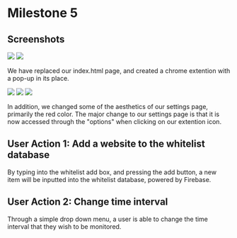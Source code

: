 # Milestone 5
## Screenshots
<img src="https://raw.githubusercontent.com/matt-ewho/COGS-121-Sleep-Deprived/master/images/M4S1.png">
<img src="https://raw.githubusercontent.com/matt-ewho/COGS-121-Sleep-Deprived/master/images/M5S1.PNG">

We have replaced our index.html page, and created a chrome extention with a pop-up in its place. 

<img src="https://raw.githubusercontent.com/matt-ewho/COGS-121-Sleep-Deprived/master/images/M5S3.PNG">

<img src="https://raw.githubusercontent.com/matt-ewho/COGS-121-Sleep-Deprived/master/images/M5S4.PNG">
<img src="https://raw.githubusercontent.com/matt-ewho/COGS-121-Sleep-Deprived/master/images/M5S2.PNG">

In addition, we changed some of the aesthetics of our settings page, primarily the red color. The major change to our settings page is that it is now accessed through the "options" when clicking on our extention icon. 

## User Action 1: Add a website to the whitelist database

By typing into the whitelist add box, and pressing the add button, a new item will be inputted into the whitelist database, powered by Firebase.

## User Action 2: Change time interval
Through a simple drop down menu, a user is able to change the time interval that they wish to be monitored.
